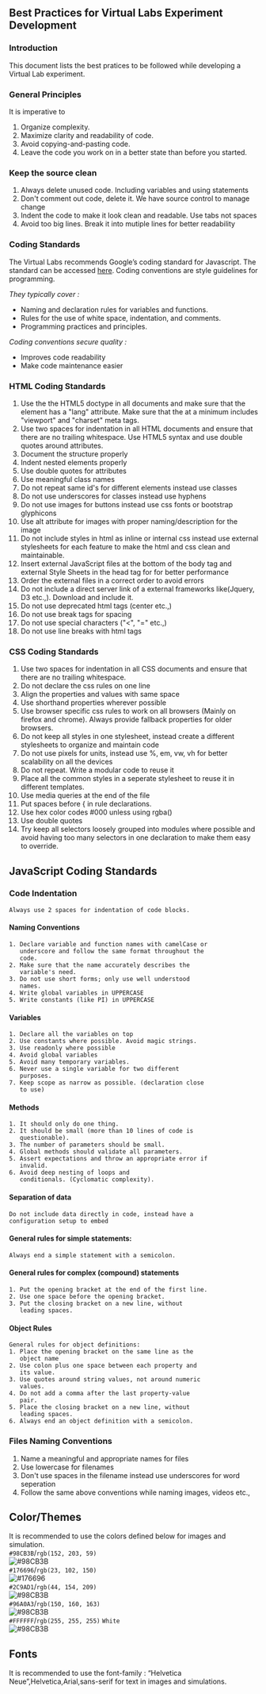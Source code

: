 ## Best Practices for Virtual Labs Experiment Development 

### Introduction
  This document lists the best pratices to be followed while developing a Virtual Lab  experiment.

### General Principles
   It is imperative to
   1. Organize complexity.
   2. Maximize clarity and readability of code.
   3. Avoid copying-and-pasting code.
   4. Leave the code you work on in a better
      state than before you started.

### Keep the source clean
   1. Always delete unused code. Including variables and
      using statements
   2. Don't comment out code, delete it. We have source
      control to manage change
   3. Indent the code to make it look clean and
      readable. Use tabs not spaces
   4. Avoid too big lines. Break it into mutiple lines for
      better readability
      
### Coding Standards
  The Virtual Labs recommends Google’s coding standard for Javascript. 
  The standard can be accessed [here](https://google.github.io/styleguide/jsguide.html). 
  Coding conventions are style guidelines for programming.

  *They typically cover :*
  + Naming and declaration rules for variables and functions.
  + Rules for the use of white space, indentation, and comments.
  + Programming practices and principles.

  *Coding conventions secure quality :*
  + Improves code readability
  + Make code maintenance easier

### HTML Coding Standards
   1. Use the the HTML5 doctype in all documents and make sure
      that the <html> element has a  "lang" attribute.  Make sure 
      that the <head> at a minimum includes "viewport" and
      "charset" meta tags.
   2. Use two spaces for indentation in all HTML documents
      and ensure that there are no trailing whitespace.  Use HTML5
      syntax and use double quotes around attributes.
   3. Document the structure properly
   4. Indent nested elements properly
   5. Use double quotes for attributes
   6. Use meaningful class names
   7. Do not repeat same id's for different elements instead
      use classes
   8. Do not use underscores for classes instead use hyphens
   9. Do not use images for buttons instead use css fonts or
      bootstrap glyphicons
   10. Use alt attribute for images with proper
       naming/description for the image
   11. Do not include styles in html as inline or internal
       css instead use external stylesheets for each feature
       to make the html and css clean and maintainable.
   12. Insert external JavaScript files at the bottom of the
       body tag and external Style Sheets in the head tag
       for for better performance
   13. Order the external files in a correct order to avoid
       errors
   14. Do not include a direct server link of a external
       frameworks like(Jquery, D3 etc.,). Download and
       include it.
   15. Do not use deprecated html tags (center etc.,)
   16. Do not use break tags for spacing
   17. Do not use special characters ("<", "=" etc.,)
   18. Do not use line breaks with html tags

### CSS Coding Standards
   1. Use two spaces for indentation in all CSS documents
      and ensure that there are no trailing whitespace. 
   2. Do not declare the css rules on one line 
   3. Align the properties and values with same space
   4. Use shorthand properties wherever possible
   5. Use browser specific css rules to work on all browsers
      (Mainly on firefox and chrome).  Always provide
      fallback properties for older browsers.
   6. Do not keep all styles in one stylesheet, instead
      create a different stylesheets to organize and
      maintain code
   7. Do not use pixels for units, instead use %, em, vw, vh
      for better scalability on all the devices
   8. Do not repeat. Write a modular code to reuse it
   9. Place all the common styles in a seperate stylesheet
      to reuse it in different templates.
   10. Use media queries at the end of the file
   11. Put spaces before { in rule declarations.
   12. Use hex color codes #000 unless using rgba()
   13. Use double quotes
   14. Try keep all selectors loosely grouped into modules
       where possible and avoid having too many selectors in
       one declaration to make them easy to override.

## JavaScript Coding Standards
### Code Indentation
    Always use 2 spaces for indentation of code blocks.

#### Naming Conventions
    1. Declare variable and function names with camelCase or
       underscore and follow the same format throughout the
       code.
    2. Make sure that the name accurately describes the
       variable's need.
    3. Do not use short forms; only use well understood
       names.
    4. Write global variables in UPPERCASE 
    5. Write constants (like PI) in UPPERCASE

#### Variables
    1. Declare all the variables on top
    2. Use constants where possible. Avoid magic strings.
    3. Use readonly where possible
    4. Avoid global variables
    5. Avoid many temporary variables.
    6. Never use a single variable for two different
       purposes.
    7. Keep scope as narrow as possible. (declaration close
       to use)

#### Methods
    1. It should only do one thing.
    2. It should be small (more than 10 lines of code is
       questionable).
    3. The number of parameters should be small.
    4. Global methods should validate all parameters.
    5. Assert expectations and throw an appropriate error if
       invalid.
    6. Avoid deep nesting of loops and
       conditionals. (Cyclomatic complexity).

#### Separation of data
    Do not include data directly in code, instead have a
    configuration setup to embed

#### General rules for simple statements:
    Always end a simple statement with a semicolon.
#### General rules for complex (compound) statements
    1. Put the opening bracket at the end of the first line.
    2. Use one space before the opening bracket.
    3. Put the closing bracket on a new line, without
       leading spaces.  

#### Object Rules
    General rules for object definitions: 
    1. Place the opening bracket on the same line as the
       object name
    2. Use colon plus one space between each property and
       its value.
    3. Use quotes around string values, not around numeric
       values.
    4. Do not add a comma after the last property-value
       pair.
    5. Place the closing bracket on a new line, without
       leading spaces.
    6. Always end an object definition with a semicolon.

### Files Naming Conventions
   1. Name a meaningful and appropriate names for files
   2. Use lowercase for filenames
   3. Don't use spaces in the filename instead use
      underscores for word seperation
   4. Follow the same above conventions while naming
      images, videos etc.,


## Color/Themes
It is recommended to use the colors defined below for images and simulation. </br>
`#98CB3B`/`rgb(152, 203, 59)`</br>
![#98CB3B](https://via.placeholder.com/450x55/98CB3B/000000?text=+) </br>
`#176696`/`rgb(23, 102, 150)`</br>
![#176696](https://via.placeholder.com/450x55/176696/000000?text=+) </br>
`#2C9AD1`/`rgb(44, 154, 209)`</br>
![#98CB3B](https://via.placeholder.com/450x55/2C9AD1/000000?text=+) </br>
`#96A0A3`/`rgb(150, 160, 163)`</br>
![#98CB3B](https://via.placeholder.com/450x55/96A0A3/000000?text=+) </br>
`#FFFFFF`/`rgb(255, 255, 255)` `White`</br>
![#98CB3B](https://via.placeholder.com/450x55/FFFFFF/000000?text=+)

## Fonts
It is recommended to use the font-family : “Helvetica Neue”,Helvetica,Arial,sans-serif  for text in images and simulations. 
